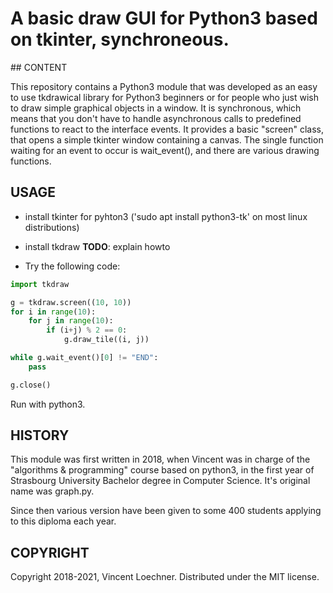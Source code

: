 # A basic draw GUI for Python3 based on tkinter, synchroneous.

[](---------------------------------------------------------------------------)
## CONTENT

This repository contains a Python3 module that was developed as an easy to use
tkdrawical library for Python3 beginners or for people who just wish to draw
simple graphical objects in a window. It is synchronous, which means that you
don't have to handle asynchronous calls to predefined functions to react to
the interface events. It provides a basic "screen" class, that opens a simple
tkinter window containing a canvas. The single function waiting for an event
to occur is wait_event(), and there are various drawing functions.

[](---------------------------------------------------------------------------)
## USAGE

- install tkinter for pyhton3
  ('sudo apt install python3-tk' on most linux distributions)
- install tkdraw
  **TODO**: explain howto

- Try the following code:
```py
import tkdraw

g = tkdraw.screen((10, 10))
for i in range(10):
    for j in range(10):
        if (i+j) % 2 == 0:
            g.draw_tile((i, j))

while g.wait_event()[0] != "END":
    pass

g.close()
```
Run with python3.

[](---------------------------------------------------------------------------)
## HISTORY

This module was first written in 2018, when Vincent was in charge of the
"algorithms & programming" course based on python3, in the first year of
Strasbourg University Bachelor degree in Computer Science. It's original
name was graph.py.

Since then various version have been given to some 400 students applying to
this diploma each year.

[](---------------------------------------------------------------------------)
## COPYRIGHT

Copyright 2018-2021, Vincent Loechner.
Distributed under the MIT license.
